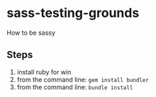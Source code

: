 sass-testing-grounds
====================

How to be sassy


## Steps

1. install ruby for win
2. from the command line: `gem install bundler`
3. from the command line: `bundle install`
